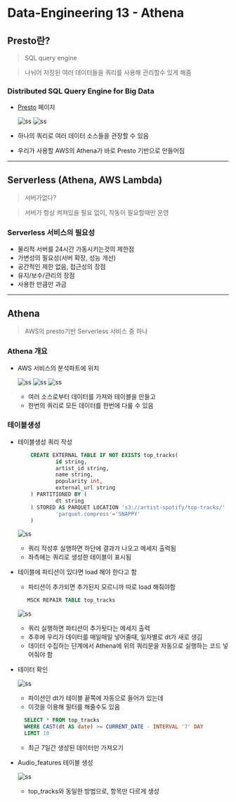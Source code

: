 # Data-Engineering 13 - Athena

## Presto란?
> SQL query engine

> 나뉘어 저장된 여러 데이터들을 쿼리를 사용해 관리할수 있게 해줌

### Distributed SQL Query Engine for Big Data
- [Presto](https://prestodb.io/) 페이지

    ![ss](DE_img2/screenshot17.png)
    ![ss](DE_img2/screenshot18.png)

- 하나의 쿼리로 여러 데이터 소스들을 관장할 수 있음

- 우리가 사용할 AWS의 Athena가 바로 Presto 기반으로 만들어짐

---

## Serverless (Athena, AWS Lambda)
> 서버가없다?

> 서버가 항상 켜져있을 필요 없이, 작동이 필요할때만 운영

### Serverless 서비스의 필요성
- 물리적 서버를 24시간 가동시키는것의 제한점
- 가변성의 필요성(서버 확장, 성능 개선)
- 공간적인 제한 없음, 접근성의 장점
- 유지/보수/관리의 장점
- 사용한 만큼만 과금

---

## Athena
> AWS의 presto기반 Serverless 서비스 중 하나

### Athena 개요
- AWS 서비스의 분석파트에 위치

    ![ss](DE_img2/screenshot19.png)
    ![ss](DE_img2/screenshot20.png)
    ![ss](DE_img2/screenshot21.png)
    - 여러 소스로부터 데이터를 가져와 테이블을 만들고 
    - 한번의 쿼리로 모든 데이터를 한번에 다룰 수 있음

### 테이블생성
- 테이블생성 쿼리 작성

    ```sql
        CREATE EXTERNAL TABLE IF NOT EXISTS top_tracks(
                id string,
                artist_id string,
                name string,
                popularity int,
                external_url string 
        ) PARTITIONED BY (
                dt string
        ) STORED AS PARQUET LOCATION 's3://artist-spotify/top-tracks/' tblproperties(
                'parquet.compress'='SNAPPY'
        )
    ```
    ![ss](DE_img2/screenshot22.png)
    - 쿼리 작성후 실행하면 하단에 결과가 나오고 메세지 출력됨
    - 좌측에는 쿼리로 생성한 테이블이 표시됨
  
- 테이블에 파티션이 있다면 load 해야 한다고 함
  - 파티션이 추가되면 추가된지 모르니까 따로 load 해줘야함
  
  ```sql
     MSCK REPAIR TABLE top_tracks
  ```
    ![ss](DE_img2/screenshot23.png)
    - 쿼리 실행하면 파티션이 추가됫다는 메세지 출력
    - 추후에 우리가 데이터를 매일매일 넣어줄때, 일자별로 dt가 새로 생김
    - 데이터 수집하는 단계에서 Athena에 위의 쿼리문을 자동으로 실행하는 코드 넣어줘야 함

- 테이터 확인
    
    ![ss](DE_img2/screenshot24.png)
    - 파이션인 dt가 테이블 끝쪽에 자동으로 들어가 있는데 
    - 이것을 이용해 필터를 해줄수도 있음
  
  ```sql
    SELECT * FROM top_tracks
    WHERE CAST(dt AS date) >= CURRENT_DATE - INTERVAL '7' DAY
    LIMIT 10
  ```
    - 최근 7일간 생성된 데이터만 가져오기

- Audio_features 테이블 생성

    ![ss](DE_img2/screenshot25.png)
    - top_tracks와 동일한 방법으로, 항목만 다르게 생성



